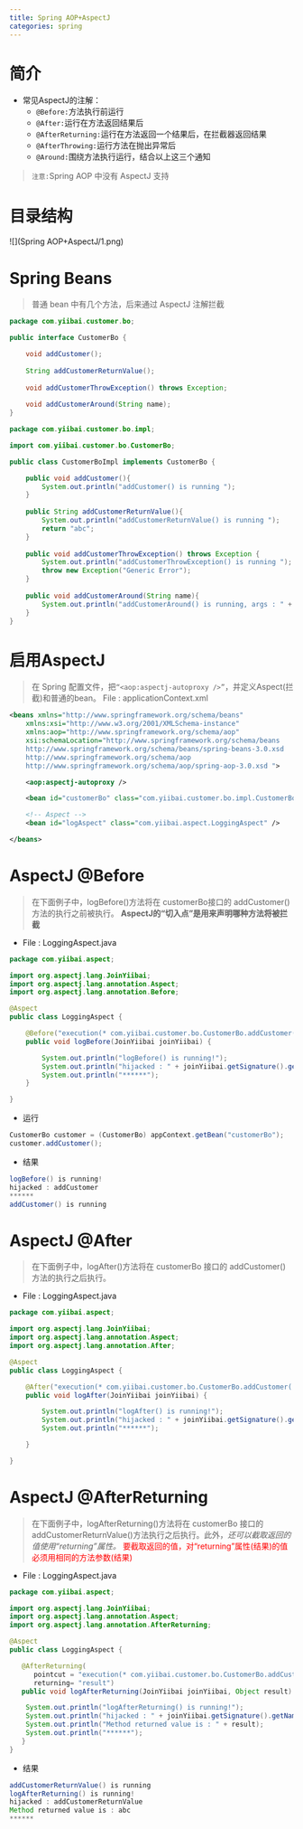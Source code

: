 ```yaml
---
title: Spring AOP+AspectJ
categories: spring
---
```


# 简介
* 常见AspectJ的注解：
    * `@Before:`方法执行前运行
    * `@After:`运行在方法返回结果后
    * `@AfterReturning:`运行在方法返回一个结果后，在拦截器返回结果
    * `@AfterThrowing:`运行方法在抛出异常后
    * `@Around:`围绕方法执行运行，结合以上这三个通知
> `注意:`Spring AOP 中没有 AspectJ 支持

# 目录结构
![](Spring AOP+AspectJ/1.png)

# Spring Beans
> 普通 bean 中有几个方法，后来通过 AspectJ 注解拦截

``` java
package com.yiibai.customer.bo;

public interface CustomerBo {

	void addCustomer();
	
	String addCustomerReturnValue();
	
	void addCustomerThrowException() throws Exception;
	
	void addCustomerAround(String name);
}
```
``` java
package com.yiibai.customer.bo.impl;

import com.yiibai.customer.bo.CustomerBo;

public class CustomerBoImpl implements CustomerBo {

	public void addCustomer(){
		System.out.println("addCustomer() is running ");
	}
	
	public String addCustomerReturnValue(){
		System.out.println("addCustomerReturnValue() is running ");
		return "abc";
	}
	
	public void addCustomerThrowException() throws Exception {
		System.out.println("addCustomerThrowException() is running ");
		throw new Exception("Generic Error");
	}
	
	public void addCustomerAround(String name){
		System.out.println("addCustomerAround() is running, args : " + name);
	}
}
```

# 启用AspectJ
> 在 Spring 配置文件，把`“<aop:aspectj-autoproxy />”`，并定义Aspect(拦截)和普通的bean。
File : applicationContext.xml

``` xml
<beans xmlns="http://www.springframework.org/schema/beans"
	xmlns:xsi="http://www.w3.org/2001/XMLSchema-instance" 
	xmlns:aop="http://www.springframework.org/schema/aop"
	xsi:schemaLocation="http://www.springframework.org/schema/beans
	http://www.springframework.org/schema/beans/spring-beans-3.0.xsd 
	http://www.springframework.org/schema/aop 
	http://www.springframework.org/schema/aop/spring-aop-3.0.xsd ">

	<aop:aspectj-autoproxy />

	<bean id="customerBo" class="com.yiibai.customer.bo.impl.CustomerBoImpl" />

	<!-- Aspect -->
	<bean id="logAspect" class="com.yiibai.aspect.LoggingAspect" />

</beans>
```

# AspectJ @Before
> 在下面例子中，logBefore()方法将在 customerBo接口的 addCustomer()方法的执行之前被执行。
**AspectJ的“切入点”是用来声明哪种方法将被拦截**

- File : LoggingAspect.java
``` java
package com.yiibai.aspect;

import org.aspectj.lang.JoinYiibai;
import org.aspectj.lang.annotation.Aspect;
import org.aspectj.lang.annotation.Before;

@Aspect
public class LoggingAspect {

	@Before("execution(* com.yiibai.customer.bo.CustomerBo.addCustomer(..))")
	public void logBefore(JoinYiibai joinYiibai) {

		System.out.println("logBefore() is running!");
		System.out.println("hijacked : " + joinYiibai.getSignature().getName());
		System.out.println("******");
	}

}
```
- 运行
``` java
CustomerBo customer = (CustomerBo) appContext.getBean("customerBo");
customer.addCustomer();
```
- 结果
``` java
logBefore() is running!
hijacked : addCustomer
******
addCustomer() is running
```

# AspectJ @After
> 在下面例子中，logAfter()方法将在 customerBo 接口的 addCustomer()方法的执行之后执行。

- File : LoggingAspect.java
``` java
package com.yiibai.aspect;

import org.aspectj.lang.JoinYiibai;
import org.aspectj.lang.annotation.Aspect;
import org.aspectj.lang.annotation.After;

@Aspect
public class LoggingAspect {

	@After("execution(* com.yiibai.customer.bo.CustomerBo.addCustomer(..))")
	public void logAfter(JoinYiibai joinYiibai) {

		System.out.println("logAfter() is running!");
		System.out.println("hijacked : " + joinYiibai.getSignature().getName());
		System.out.println("******");

	}

}
```

# AspectJ @AfterReturning
> 在下面例子中，logAfterReturning()方法将在 customerBo 接口的addCustomerReturnValue()方法执行之后执行。此外，*还可以截取返回的值使用“returning”属性。*
> <font color='red'>要截取返回的值，对“returning”属性(结果)的值必须用相同的方法参数(结果)</font>

- File : LoggingAspect.java
``` java
package com.yiibai.aspect;

import org.aspectj.lang.JoinYiibai;
import org.aspectj.lang.annotation.Aspect;
import org.aspectj.lang.annotation.AfterReturning;

@Aspect
public class LoggingAspect {

   @AfterReturning(
      pointcut = "execution(* com.yiibai.customer.bo.CustomerBo.addCustomerReturnValue(..))",
      returning= "result")
   public void logAfterReturning(JoinYiibai joinYiibai, Object result) {

	System.out.println("logAfterReturning() is running!");
	System.out.println("hijacked : " + joinYiibai.getSignature().getName());
	System.out.println("Method returned value is : " + result);
	System.out.println("******");
   }
}
```
- 结果
``` java
addCustomerReturnValue() is running 
logAfterReturning() is running!
hijacked : addCustomerReturnValue
Method returned value is : abc
******
```